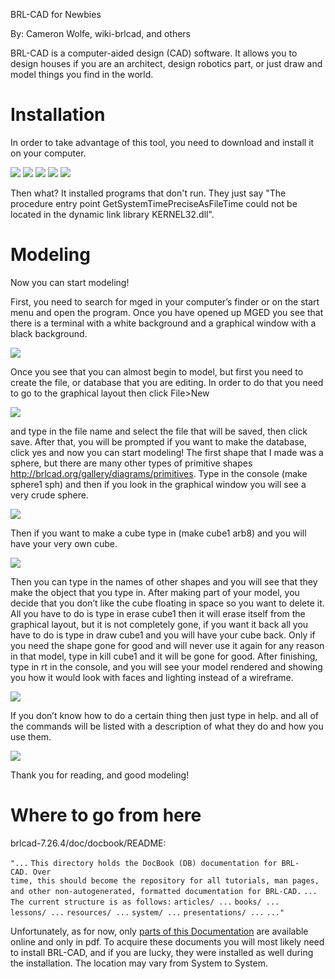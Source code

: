 BRL-CAD for Newbies

By: Cameron Wolfe, wiki-brlcad, and others

BRL-CAD is a computer-aided design (CAD) software. It allows you to
design houses if you are an architect, design robotics part, or just
draw and model things you find in the world.

# Installation

In order to take advantage of this tool, you need to download and
install it on your computer.

![](../img/BRL-CAD_homepage.PNG)
![](../img/Download.PNG)
![](../img/DownloadPage.PNG)
![](../img/DownloadIt.PNG)
![](../img/Install.PNG)

Then what? It installed programs that don't run. They just say "The
procedure entry point GetSystemTimePreciseAsFileTime could not be
located in the dynamic link library KERNEL32.dll".

# Modeling

Now you can start modeling!

First, you need to search for mged in your computer’s finder or on the
start menu and open the program. Once you have opened up MGED you see
that there is a terminal with a white background and a graphical window
with a black background.

![](../img/Editor_Windows.png)

Once you see that you can almost begin to model, but first you need to
create the file, or database that you are editing. In order to do that
you need to go to the graphical layout then click File&gt;New

![](../img/FileNew.PNG)

and type in the file name and select the file that will be saved, then
click save. After that, you will be prompted if you want to make the
database, click yes and now you can start modeling! The first shape that
I made was a sphere, but there are many other types of primitive shapes
<http://brlcad.org/gallery/diagrams/primitives>. Type in the console
(make sphere1 sph) and then if you look in the graphical window you will
see a very crude sphere.

![](../img/Sphere.PNG)

Then if you want to make a cube type in (make cube1 arb8) and you will
have your very own cube.

![](../img/Cube.PNG)

Then you can type in the names of other shapes and you will see that
they make the object that you type in. After making part of your model,
you decide that you don’t like the cube floating in space so you want to
delete it. All you have to do is type in erase cube1 then it will erase
itself from the graphical layout, but it is not completely gone, if you
want it back all you have to do is type in draw cube1 and you will have
your cube back. Only if you need the shape gone for good and will never
use it again for any reason in that model, type in kill cube1 and it
will be gone for good. After finishing, type in rt in the console, and
you will see your model rendered and showing you how it would look with
faces and lighting instead of a wireframe.

![](../img/RT.PNG)

If you don’t know how to do a certain thing then just type in help. and
all of the commands will be listed with a description of what they do
and how you use them.

![](../img/TutHelp.PNG)

Thank you for reading, and good modeling!

# Where to go from here

brlcad-7.26.4/doc/docbook/README:

`"...`
`This directory holds the DocBook (DB) documentation for BRL-CAD. Over`
`time, this should become the repository for all tutorials, man pages,`
`and other non-autogenerated, formatted documentation for BRL-CAD.`
`...`
`The current structure is as follows:`
`articles/ ...`
`books/ ...`
`lessons/ ...`
`resources/ ...`
`system/ ...`
`presentations/ ...`
`..."`

Unfortunately, as for now, only [parts of this
Documentation](../Documentation.md) are available online and only
in pdf. To acquire these documents you will most likely need to install
BRL-CAD, and if you are lucky, they were installed as well during the
installation. The location may vary from System to System.
